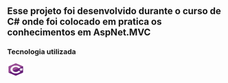## Esse projeto foi desenvolvido durante o curso de C# onde foi colocado em pratica os conhecimentos em AspNet.MVC

  ### Tecnologia utilizada

  <img align="center" alt="Libni-Csharp" height="30" width="40" src="https://raw.githubusercontent.com/devicons/devicon/master/icons/csharp/csharp-original.svg">

